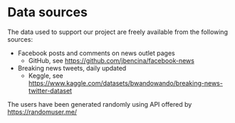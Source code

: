 # Data sources

The data used to support our project are freely available from the following sources:

- Facebook posts and comments on news outlet pages
  - GitHub, see <https://github.com/jbencina/facebook-news>
- Breaking news tweets, daily updated
  - Keggle, see <https://www.kaggle.com/datasets/bwandowando/breaking-news-twitter-dataset>

The users have been generated randomly using API offered by <https://randomuser.me/>